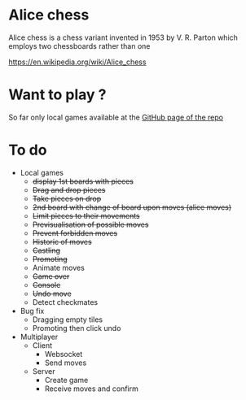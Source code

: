 # Alice chess

Alice chess is a chess variant invented in 1953 by V. R. Parton which employs two chessboards rather than one

https://en.wikipedia.org/wiki/Alice_chess

# Want to play ?

So far only local games available at the [GitHub page of the repo](https://mikabob.github.io/alice-chess/)

# To do

-   Local games
    -   ~~display 1st boards with pieces~~
    -   ~~Drag and drop pieces~~
    -   ~~Take pieces on drop~~
    -   ~~2nd board with change of board upon moves (alice moves)~~
    -   ~~Limit pieces to their movements~~
    -   ~~Previsualisation of possible moves~~
    -   ~~Prevent forbidden moves~~
    -   ~~Historic of moves~~
    -   ~~Castling~~
    -   ~~Promoting~~
    -   Animate moves
    -   ~~Game over~~
    -   ~~Console~~
    -   ~~Undo move~~
    -   Detect checkmates
-   Bug fix
    -   Dragging empty tiles
    -   Promoting then click undo
-   Multiplayer
    -   Client
        -   Websocket
        -   Send moves
    -   Server
        -   Create game
        -   Receive moves and confirm
